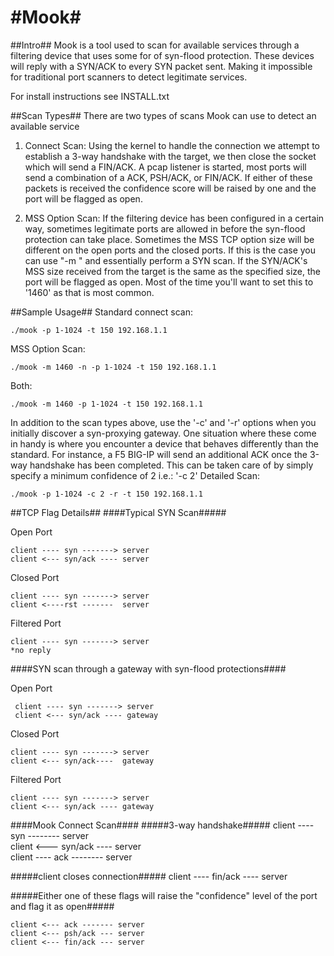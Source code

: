 #Mook#
=================

##Intro##
Mook is a tool used to scan for available services through a filtering device
that uses some for of syn-flood protection. These devices will reply with a 
SYN/ACK to every SYN packet sent. Making it impossible for traditional port
scanners to detect legitimate services. 

For install instructions see INSTALL.txt

##Scan Types##
There are two types of scans Mook can use to detect an available service

1. Connect Scan: Using the kernel to handle the connection we attempt to establish
a 3-way handshake with the target, we then close the socket which will send a
FIN/ACK. A pcap listener is started, most ports will send a combination of
a ACK, PSH/ACK, or FIN/ACK. If either of these packets is received the confidence
score will be raised by one and the port will be flagged as open.

2. MSS Option Scan: If the filtering device has been configured in a certain
way, sometimes legitimate ports are allowed in before the syn-flood protection
can take place. Sometimes the MSS TCP option size will be different on the open 
ports and the closed ports. If this is the case you can use "-m <size>" and 
essentially perform a SYN scan. If the SYN/ACK's MSS size received from the target
is the same as the specified size, the port will be flagged as open. Most of the 
time you'll want to set this to '1460' as that is most common. 

##Sample Usage##
Standard connect scan: 

    ./mook -p 1-1024 -t 150 192.168.1.1
MSS Option Scan: 

    ./mook -m 1460 -n -p 1-1024 -t 150 192.168.1.1
Both: 
    
    ./mook -m 1460 -p 1-1024 -t 150 192.168.1.1

In addition to the scan types above, use the '-c' and '-r' options when you 
initially discover a syn-proxying gateway. One situation where these come in handy
is where you encounter a device that behaves differently than the standard.
For instance, a F5 BIG-IP will send an additional ACK once the 3-way handshake has
been completed. This can be taken care of by simply specify a minimum confidence
of 2 i.e.: '-c 2'
Detailed Scan: 

    ./mook -p 1-1024 -c 2 -r -t 150 192.168.1.1


##TCP Flag Details##
####Typical SYN Scan#####

Open Port

    client ---- syn -------> server
    client <--- syn/ack ---- server

Closed Port

    client ---- syn -------> server
    client <----rst -------  server

Filtered Port

    client ---- syn -------> server
    *no reply

####SYN scan through a gateway with syn-flood protections####

Open Port

     client ---- syn -------> server
     client <--- syn/ack ---- gateway

Closed Port

    client ---- syn -------> server
    client <--- syn/ack----  gateway

Filtered Port

    client ---- syn -------> server
    client <--- syn/ack ---- gateway

####Mook Connect Scan####
#####3-way handshake#####
    client ---- syn -------- server   
    client <--- syn/ack ---- server         
    client ---- ack -------- server 

#####client closes connection#####
    client ---- fin/ack ---- server

#####Either one of these flags will raise the "confidence" level of the port and flag it as open#####

    client <--- ack ------- server         
    client <--- psh/ack --- server    
    client <--- fin/ack --- server    